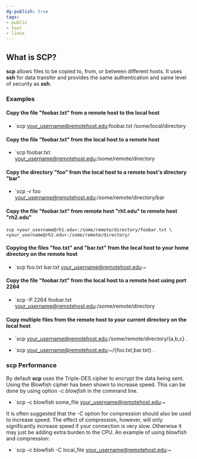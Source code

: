 ```yaml
---
dg-publish: true
tags:
- public
- tool
- linux
---
```



## What is SCP?

**scp** allows files to be copied to, from, or between different hosts. It uses **ssh** for data transfer and provides the same authentication and same level of security as **ssh**.

### Examples

#### Copy the file "foobar.txt" from a remote host to the local host

* `scp <your_username@remotehost.edu>:foobar.txt /some/local/directory 

#### Copy the file "foobar.txt" from the local host to a remote host

*  `scp foobar.txt <your_username@remotehost.edu>:/some/remote/directory 

#### Copy the directory "foo" from the local host to a remote host's directory "bar"

*  `scp -r foo <your_username@remotehost.edu>:/some/remote/directory/bar

#### Copy the file "foobar.txt" from remote host "rh1.edu" to remote host "rh2.edu"

```
scp <your_username@rh1.edu>:/some/remote/directory/foobar.txt \ <your_username@rh2.edu>:/some/remote/directory/
```

#### Copying the files "foo.txt" and "bar.txt" from the local host to your home directory on the remote host

*  `scp foo.txt bar.txt <your_username@remotehost.edu>:~ 

#### Copy the file "foobar.txt" from the local host to a remote host using port 2264

*  `scp -P 2264 foobar.txt <your_username@remotehost.edu>:/some/remote/directory

#### Copy multiple files from the remote host to your current directory on the local host

*  `scp <your_username@remotehost.edu>:/some/remote/directory/\{a,b,c\} .

*  `scp <your_username@remotehost.edu>:~/\{foo.txt,bar.txt\} . 

### **scp** Performance

By default **scp** uses the Triple-DES cipher to encrypt the data being sent. Using the Blowfish cipher has been shown to increase speed. This can be done by using option _-c blowfish_ in the command line.

*  `scp -c blowfish some_file <your_username@remotehost.edu>:~

It is often suggested that the _-C_ option for compression should also be used to increase speed. The effect of compression, however, will only significantly increase speed if your connection is very slow. Otherwise it may just be adding extra burden to the CPU. An example of using blowfish and compression:

*  `scp -c blowfish -C local_file <your_username@remotehost.edu>:~